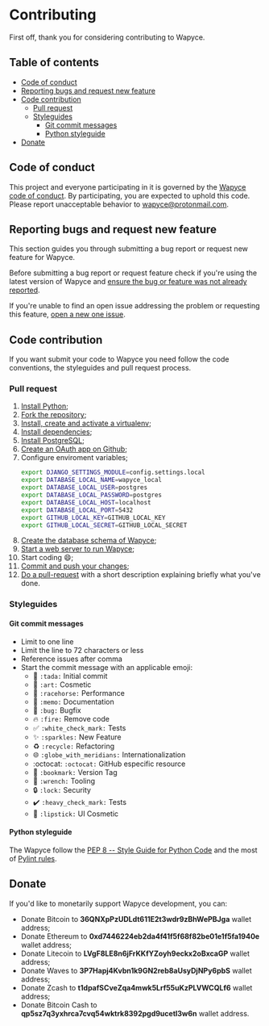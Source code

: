 # Contributing

First off, thank you for considering contributing to Wapyce.

## Table of contents

* [Code of conduct](#code-of-conduct)
* [Reporting bugs and request new feature](#reporting-bugs-and-request-new-feature)
* [Code contribution](#code-contribution)
  * [Pull request](#pull-request)
  * [Styleguides](#styleguides)
    * [Git commit messages](#git-commit-messages)
    * [Python styleguide](#python-styleguide)
* [Donate](#donate)

## Code of conduct

This project and everyone participating in it is governed by the [Wapyce code of conduct](CODE_OF_CONDUCT.md). By participating, you are expected to uphold this code. Please report unacceptable behavior to [wapyce@protonmail.com](wapyce@protonmail.com).

## Reporting bugs and request new feature

This section guides you through submitting a bug report or request new feature for Wapyce.

Before submitting a bug report or request feature check if you're using the latest version of Wapyce and [ensure the bug or feature was not already reported](https://github.com/wapyce/wapyce/issues).

If you're unable to find an open issue addressing the problem or requesting this feature, [open a new one issue](https://github.com/wapyce/wapyce/issues/new).

## Code contribution

If you want submit your code to Wapyce you need follow the code conventions, the styleguides and pull request process.

### Pull request

1. [Install Python](http://www.diveintopython3.net/installing-python.html);
2. [Fork the repository](https://help.github.com/articles/fork-a-repo/);
3. [Install, create and activate a virtualenv](https://packaging.python.org/guides/installing-using-pip-and-virtualenv/);
4. [Install dependencies](https://packaging.python.org/guides/installing-using-pip-and-virtualenv/#using-requirements-files);
5. [Install PostgreSQL](https://wiki.postgresql.org/wiki/Detailed_installation_guides);
6. [Create an OAuth app on Github](https://simpleisbetterthancomplex.com/tutorial/2016/10/24/how-to-add-social-login-to-django.html#github-authentication);
7. Configure enviroment variables;
    ```bash
    export DJANGO_SETTINGS_MODULE=config.settings.local
    export DATABASE_LOCAL_NAME=wapyce_local
    export DATABASE_LOCAL_USER=postgres
    export DATABASE_LOCAL_PASSWORD=postgres
    export DATABASE_LOCAL_HOST=localhost
    export DATABASE_LOCAL_PORT=5432
    export GITHUB_LOCAL_KEY=GITHUB_LOCAL_KEY
    export GITHUB_LOCAL_SECRET=GITHUB_LOCAL_SECRET
    ```
8. [Create the database schema of Wapyce](https://docs.djangoproject.com/en/2.1/ref/django-admin/#django-admin-migrate);
9. [Start a web server to run Wapyce](http://goodcode.io/articles/django-nginx-gunicorn/);
10. Start coding :smile:;
11. [Commit and push your changes](https://help.github.com/articles/adding-a-file-to-a-repository-using-the-command-line/);
12. [Do a pull-request](https://help.github.com/articles/creating-a-pull-request/) with a short description explaining briefly what you've done.

### Styleguides

#### Git commit messages

* Limit to one line
* Limit the line to 72 characters or less
* Reference issues after comma
* Start the commit message with an applicable emoji:
  * :tada: `:tada:` Initial commit
  * :art: `:art:` Cosmetic
  * :racehorse: `:racehorse:` Performance
  * :memo: `:memo:` Documentation
  * :bug: `:bug:` Bugfix
  * :fire: `:fire:` Remove code
  * :white_check_mark: `:white_check_mark:` Tests
  * :sparkles: `:sparkles:` New Feature
  * :recycle: `:recycle:` Refactoring
  * :globe_with_meridians: `:globe_with_meridians:` Internationalization
  * :octocat: `:octocat:` GitHub especific resource
  * :bookmark: `:bookmark:` Version Tag
  * :wrench: `:wrench:` Tooling
  * :lock: `:lock:` Security
  * :heavy_check_mark: `:heavy_check_mark:` Tests
  * :lipstick: `:lipstick:` UI Cosmetic

#### Python styleguide

The Wapyce follow the [PEP 8 -- Style Guide for Python Code](https://www.python.org/dev/peps/pep-0008/?) and the most of [Pylint rules](http://pylint.pycqa.org/en/latest/intro.html).
  
## Donate
  
If you'd like to monetarily support Wapyce development, you can:

* Donate Bitcoin to **36QNXpPzUDLdt611E2t3wdr9zBhWePBJga** wallet address;
* Donate Ethereum to **0xd7446224eb2da4f41f5f68f82be01e1f5fa1940e** wallet address;
* Donate Litecoin to **LVgF8LE8n6jFrKKfYZoyh9eckx2oBxcaGP** wallet address;
* Donate Waves to **3P7Hapj4Kvbn1k9GN2reb8aUsyDjNPy6pbS** wallet address;
* Donate Zcash to **t1dpafSCveZqa4mwk5Lrf55uKzPLVWCQLf6** wallet address;
* Donate Bitcoin Cash to **qp5sz7q3yxhrca7cvq54wktrk8392pgd9ucetl3w6n** wallet address.

